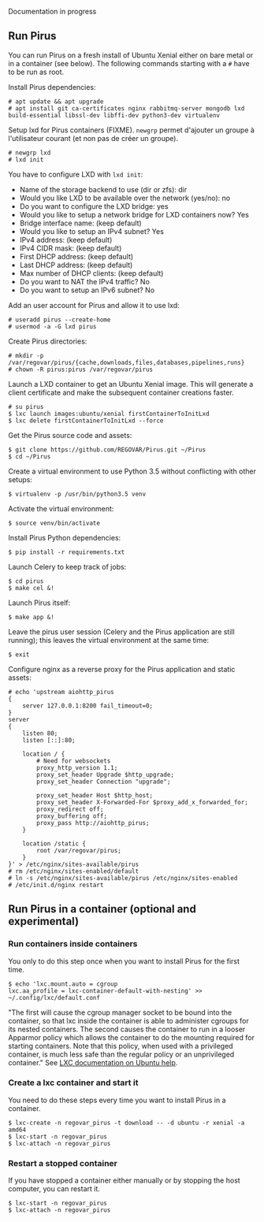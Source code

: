 Documentation in progress
    
## Run Pirus

You can run Pirus on a fresh install of Ubuntu Xenial either on bare metal or in a container (see below).
The following commands starting with a `#` have to be run as root.

Install Pirus dependencies:
    
    # apt update && apt upgrade
    # apt install git ca-certificates nginx rabbitmq-server mongodb lxd build-essential libssl-dev libffi-dev python3-dev virtualenv
    
Setup lxd for Pirus containers (FIXME). `newgrp` permet d'ajouter un groupe à l'utilisateur courant (et non pas de créer un groupe).

    # newgrp lxd
    # lxd init

You have to configure LXD with `lxd init`:
* Name of the storage backend to use (dir or zfs): dir
* Would you like LXD to be available over the network (yes/no): no
* Do you want to configure the LXD bridge: yes
* Would you like to setup a network bridge for LXD containers now? Yes
* Bridge interface name: (keep default)
* Would you like to setup an IPv4 subnet? Yes
* IPv4 address: (keep default)
* IPv4 CIDR mask: (keep default)
* First DHCP address: (keep default)
* Last DHCP address: (keep default)
* Max number of DHCP clients: (keep default)
* Do you want to NAT the IPv4 traffic? No
* Do you want to setup an IPv6 subnet? No

Add an user account for Pirus and allow it to use lxd:

    # useradd pirus --create-home
    # usermod -a -G lxd pirus
    
Create Pirus directories:

    # mkdir -p /var/regovar/pirus/{cache,downloads,files,databases,pipelines,runs}
    # chown -R pirus:pirus /var/regovar/pirus
    
Launch a LXD container to get an Ubuntu Xenial image. This will generate a client certificate and make the subsequent container creations faster.
  
    # su pirus
    $ lxc launch images:ubuntu/xenial firstContainerToInitLxd
    $ lxc delete firstContainerToInitLxd --force
   
Get the Pirus source code and assets:   
    
    $ git clone https://github.com/REGOVAR/Pirus.git ~/Pirus
    $ cd ~/Pirus
    
Create a virtual environment to use Python 3.5 without conflicting with other setups:

    $ virtualenv -p /usr/bin/python3.5 venv
    
Activate the virtual environment:
    
    $ source venv/bin/activate
    
Install Pirus Python dependencies:    
    
    $ pip install -r requirements.txt
    
Launch Celery to keep track of jobs:

    $ cd pirus
    $ make cel &!
    
Launch Pirus itself:    
    
    $ make app &!
    
Leave the pirus user session (Celery and the Pirus application are still running); this leaves the virtual environment at the same time: 
    
    $ exit
    
Configure nginx as a reverse proxy for the Pirus application and static assets:
    
    # echo 'upstream aiohttp_pirus
    {
        server 127.0.0.1:8200 fail_timeout=0;
    }
    server
    {
        listen 80;
        listen [::]:80;

        location / {
            # Need for websockets
            proxy_http_version 1.1;
            proxy_set_header Upgrade $http_upgrade;
            proxy_set_header Connection "upgrade";

            proxy_set_header Host $http_host;
            proxy_set_header X-Forwarded-For $proxy_add_x_forwarded_for;
            proxy_redirect off;
            proxy_buffering off;
            proxy_pass http://aiohttp_pirus;
        }

        location /static {
            root /var/regovar/pirus;
        }
    }' > /etc/nginx/sites-available/pirus
    # rm /etc/nginx/sites-enabled/default
    # ln -s /etc/nginx/sites-available/pirus /etc/nginx/sites-enabled
    # /etc/init.d/nginx restart

## Run Pirus in a container (optional and experimental)

### Run containers inside containers
You only to do this step once when you want to install Pirus for the first time.
   
    $ echo 'lxc.mount.auto = cgroup
    lxc.aa_profile = lxc-container-default-with-nesting' >> ~/.config/lxc/default.conf

"The first will cause the cgroup manager socket to be bound into the container, so that lxc inside the container is able to administer cgroups for its nested containers. The second causes the container to run in a looser Apparmor policy which allows the container to do the mounting required for starting containers. Note that this policy, when used with a privileged container, is much less safe than the regular policy or an unprivileged container." See [LXC documentation on Ubuntu help](https://help.ubuntu.com/lts/serverguide/lxc.html).

### Create a lxc container and start it
You need to do these steps every time you want to install Pirus in a container.

    $ lxc-create -n regovar_pirus -t download -- -d ubuntu -r xenial -a amd64
    $ lxc-start -n regovar_pirus
    $ lxc-attach -n regovar_pirus

### Restart a stopped container
If you have stopped a container either manually or by stopping the host computer, you can restart it.

    $ lxc-start -n regovar_pirus
    $ lxc-attach -n regovar_pirus
